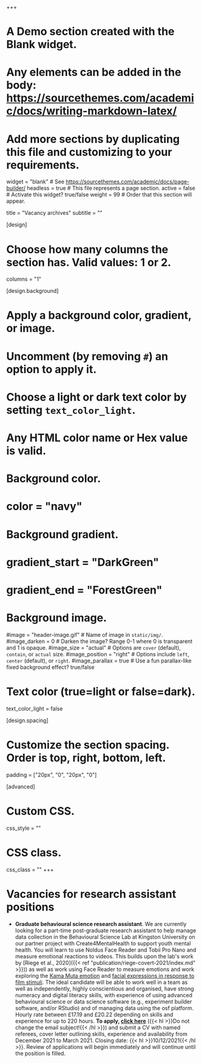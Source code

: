 +++
# A Demo section created with the Blank widget.
# Any elements can be added in the body: https://sourcethemes.com/academic/docs/writing-markdown-latex/
# Add more sections by duplicating this file and customizing to your requirements.

widget = "blank"  # See https://sourcethemes.com/academic/docs/page-builder/
headless = true  # This file represents a page section.
active = false  # Activate this widget? true/false
weight = 99  # Order that this section will appear.

title = "Vacancy archives"
subtitle = ""



[design]
  # Choose how many columns the section has. Valid values: 1 or 2.
  columns = "1"

[design.background]
  # Apply a background color, gradient, or image.
  #   Uncomment (by removing `#`) an option to apply it.
  #   Choose a light or dark text color by setting `text_color_light`.
  #   Any HTML color name or Hex value is valid.

  # Background color.
  # color = "navy"
  
  # Background gradient.
  # gradient_start = "DarkGreen"
  # gradient_end = "ForestGreen"
  
  # Background image.
  #image = "header-image.gif"  # Name of image in `static/img/`.
  #image_darken = 0  # Darken the image? Range 0-1 where 0 is transparent and 1 is opaque.
  #image_size = "actual"  #  Options are `cover` (default), `contain`, or `actual` size.
  #image_position = "right"  # Options include `left`, `center` (default), or `right`.
  #image_parallax = true  # Use a fun parallax-like fixed background effect? true/false
  
  # Text color (true=light or false=dark).
  text_color_light = false

[design.spacing]
  # Customize the section spacing. Order is top, right, bottom, left.
  padding = ["20px", "0", "20px", "0"]

[advanced]
 # Custom CSS. 
 css_style = ""
 
 # CSS class.
 css_class = ""
+++

# Vacancies for research assistant positions

- **Graduate behavioural science research assistant**. We are currently looking for a part-time post-graduate research assistant to help manage data collection in the Behavioural Science Lab at Kingston University on our partner project with Create4MentalHealth to support youth mental health. You will learn to use Noldus Face Reader and Tobii Pro Nano and measure emotional reactions to videos. This builds upon the lab's work by [Riege et al., 2020]({{< ref "publication/riege-covert-2021/index.md" >}})) as well as work using Face Reader to measure emotions and work exploring the [Kama Muta emotion](https://kamamutalab.org/wp-content/uploads/2018/03/km_pol_ads_final_draft.pdf) and [facial expressions in response to film stimuli](https://pure.uva.nl/ws/files/2310188/138305_Lewinsk_et_al_JNPE_FACIAL_EXPRESSIONS_INAMUSING_STIMULI_Aug2013RR_FS.pdf). The ideal candidate will be able to work well in a team as well as independently, highly conscientious and organised, have strong numeracy and digital literacy skills, with experience of using advanced behavioural science or data science software (e.g., experiment builder software, and/or RStudio) and of managing data using the osf platform. Hourly rate between £17.19 and £20.22 depending on skills and experience for up to 220 hours. **To apply, [click here](mailto:f.d.szigetvari@kingston.ac.uk?subject=BSci%20Lab%20RA%20Application)** ({{< hl >}}Do not change the email subject!{{< /hl >}}) and submit a CV with named referees, cover letter outlining skills, experience and availability from December 2021 to March 2021. Closing date: {{< hl >}}10/12/2021{{< /hl >}}. Review of applications will begin immediately and will continue until the position is filled.
